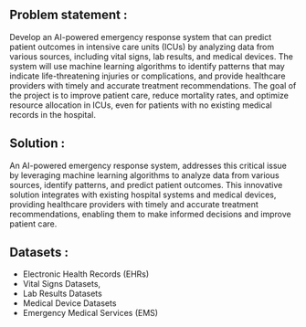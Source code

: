 ## Problem statement :

Develop an AI-powered emergency response system that can predict patient outcomes in intensive care units (ICUs) by analyzing data from various sources, including vital signs, lab results, and medical devices. 
The system will use machine learning algorithms to identify patterns that may indicate life-threatening injuries or complications, and provide healthcare providers with timely and accurate treatment recommendations.
The goal of the project is to improve patient care, reduce mortality rates, and optimize resource allocation in ICUs, even for patients with no existing medical records in the hospital.

## Solution :

An AI-powered emergency response system, addresses this critical issue by leveraging machine learning algorithms to analyze data from various sources, identify patterns, and predict patient outcomes. 
This innovative solution integrates with existing hospital systems and medical devices, providing healthcare providers with timely and accurate treatment recommendations, enabling them to make informed 
decisions and improve patient care.

## Datasets :

- Electronic Health Records (EHRs)
- Vital Signs Datasets,
- Lab Results Datasets
- Medical Device Datasets
- Emergency Medical Services (EMS)
